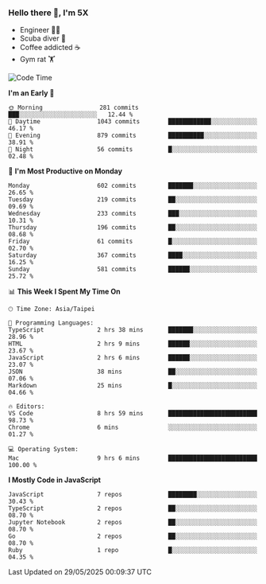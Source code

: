 ### Hello there 👋, I'm 5X

* Engineer 👨‍💻
* Scuba diver 🤿
* Coffee addicted ☕️
* Gym rat 🏋️

<!--START_SECTION:waka-->
![Code Time](http://img.shields.io/badge/Code%20Time-1%2C605%20hrs%2031%20mins-blue)

**I'm an Early 🐤** 

```text
🌞 Morning                281 commits         ███░░░░░░░░░░░░░░░░░░░░░░   12.44 % 
🌆 Daytime                1043 commits        ████████████░░░░░░░░░░░░░   46.17 % 
🌃 Evening                879 commits         ██████████░░░░░░░░░░░░░░░   38.91 % 
🌙 Night                  56 commits          █░░░░░░░░░░░░░░░░░░░░░░░░   02.48 % 
```
📅 **I'm Most Productive on Monday** 

```text
Monday                   602 commits         ███████░░░░░░░░░░░░░░░░░░   26.65 % 
Tuesday                  219 commits         ██░░░░░░░░░░░░░░░░░░░░░░░   09.69 % 
Wednesday                233 commits         ███░░░░░░░░░░░░░░░░░░░░░░   10.31 % 
Thursday                 196 commits         ██░░░░░░░░░░░░░░░░░░░░░░░   08.68 % 
Friday                   61 commits          █░░░░░░░░░░░░░░░░░░░░░░░░   02.70 % 
Saturday                 367 commits         ████░░░░░░░░░░░░░░░░░░░░░   16.25 % 
Sunday                   581 commits         ██████░░░░░░░░░░░░░░░░░░░   25.72 % 
```


📊 **This Week I Spent My Time On** 

```text
🕑︎ Time Zone: Asia/Taipei

💬 Programming Languages: 
TypeScript               2 hrs 38 mins       ███████░░░░░░░░░░░░░░░░░░   28.96 % 
HTML                     2 hrs 9 mins        ██████░░░░░░░░░░░░░░░░░░░   23.67 % 
JavaScript               2 hrs 6 mins        ██████░░░░░░░░░░░░░░░░░░░   23.07 % 
JSON                     38 mins             ██░░░░░░░░░░░░░░░░░░░░░░░   07.06 % 
Markdown                 25 mins             █░░░░░░░░░░░░░░░░░░░░░░░░   04.66 % 

🔥 Editors: 
VS Code                  8 hrs 59 mins       █████████████████████████   98.73 % 
Chrome                   6 mins              ░░░░░░░░░░░░░░░░░░░░░░░░░   01.27 % 

💻 Operating System: 
Mac                      9 hrs 6 mins        █████████████████████████   100.00 % 
```

**I Mostly Code in JavaScript** 

```text
JavaScript               7 repos             ████████░░░░░░░░░░░░░░░░░   30.43 % 
TypeScript               2 repos             ██░░░░░░░░░░░░░░░░░░░░░░░   08.70 % 
Jupyter Notebook         2 repos             ██░░░░░░░░░░░░░░░░░░░░░░░   08.70 % 
Go                       2 repos             ██░░░░░░░░░░░░░░░░░░░░░░░   08.70 % 
Ruby                     1 repo              █░░░░░░░░░░░░░░░░░░░░░░░░   04.35 % 
```




 Last Updated on 29/05/2025 00:09:37 UTC
<!--END_SECTION:waka-->
